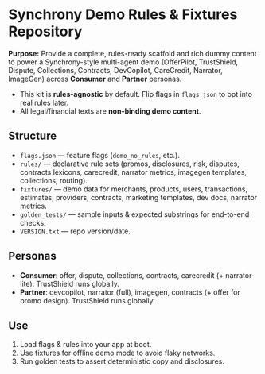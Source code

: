 # Synchrony Demo Rules & Fixtures Repository

**Purpose:** Provide a complete, rules-ready scaffold and rich dummy content to power a
Synchrony-style multi-agent demo (OfferPilot, TrustShield, Dispute, Collections, Contracts,
DevCopilot, CareCredit, Narrator, ImageGen) across **Consumer** and **Partner** personas.

- This kit is **rules-agnostic** by default. Flip flags in `flags.json` to opt into real rules later.
- All legal/financial texts are **non-binding demo content**.

## Structure
- `flags.json` — feature flags (`demo_no_rules`, etc.).
- `rules/` — declarative rule sets (promos, disclosures, risk, disputes, contracts lexicons, carecredit, narrator metrics, imagegen templates, collections, routing).
- `fixtures/` — demo data for merchants, products, users, transactions, estimates, providers, contracts, marketing templates, dev docs, narrator metrics.
- `golden_tests/` — sample inputs & expected substrings for end-to-end checks.
- `VERSION.txt` — repo version/date.

## Personas
- **Consumer**: offer, dispute, collections, contracts, carecredit (+ narrator-lite). TrustShield runs globally.
- **Partner**: devcopilot, narrator (full), imagegen, contracts (+ offer for promo design). TrustShield runs globally.

## Use
1. Load flags & rules into your app at boot.
2. Use fixtures for offline demo mode to avoid flaky networks.
3. Run golden tests to assert deterministic copy and disclosures.
